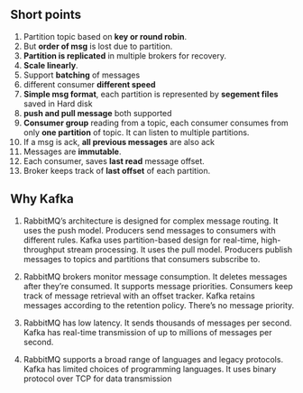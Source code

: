 ## Short points

1. Partition topic based on **key or round robin**.
2. But **order of msg** is lost due to partition.
3. **Partition is replicated** in multiple brokers for recovery.
4. **Scale linearly**.
5. Support **batching** of messages 
6. different consumer **different speed**
7. **Simple msg format**, each partition is represented by **segement files** saved in Hard disk
8. **push and pull message** both supported
9. **Consumer group** reading from a topic, each consumer consumes from only **one partition** of topic. It can listen to 
   multiple partitions.
10. If a msg is ack, **all previous messages** are also ack
11. Messages are **immutable**.
12. Each consumer, saves **last read** message offset.
13. Broker keeps track of **last offset** of each partition.

## Why Kafka
1. RabbitMQ’s architecture is designed for complex message routing. It uses the push model. Producers send messages to consumers with    
   different rules. 
   Kafka uses partition-based design for real-time, high-throughput stream processing. It uses the pull model. Producers publish messages to topics and partitions that consumers subscribe to.

2. RabbitMQ brokers monitor message consumption. It deletes messages after they’re consumed. It supports message priorities. 
   Consumers keep track of message retrieval with an offset tracker. Kafka retains messages according to the retention policy. There’s no message priority. 

3. RabbitMQ has low latency. It sends thousands of messages per second.
   Kafka has real-time transmission of up to millions of messages per second.

4. RabbitMQ supports a broad range of languages and legacy protocols.
   Kafka has limited choices of programming languages. It uses binary protocol over TCP for data transmission

